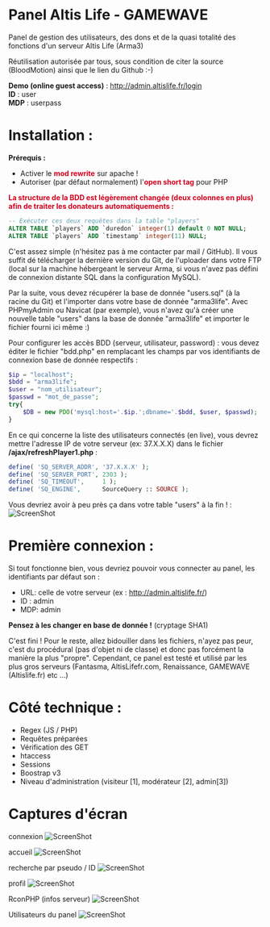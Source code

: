 Panel Altis Life - GAMEWAVE
========================

Panel de gestion des utilisateurs, des dons et de la quasi totalité des fonctions d'un serveur Altis Life (Arma3)

Réutilisation autorisée par tous, sous condition de citer la source (BloodMotion) ainsi que le lien du Github :-)

<b>Demo (online guest access)</b> : http://admin.altislife.fr/login
<br>
<b>ID</b> : user
<br>
<b>MDP</b> : userpass
<br>

Installation :
========================

<b>Prérequis :</b>
<ul>
 <li>Activer le <b style="color:#D5001D;">mod rewrite</b> sur apache !</li>
 <li>Autoriser (par défaut normalement) l'<b style="color:#D5001D;">open short tag</b> pour PHP</li>
</ul>

<b style="color:D5001D;">La structure de la BDD est légèrement changée (deux colonnes en plus) afin de traiter les donateurs automatiquements :</b>

```sql
-- Exécuter ces deux requêtes dans la table "players"
ALTER TABLE `players` ADD `duredon` integer(1) default 0 NOT NULL;
ALTER TABLE `players` ADD `timestamp` integer(11) NULL;
```

C'est assez simple (n'hésitez pas à me contacter par mail / GitHub). Il vous suffit dé télécharger la dernière version du Git, de l'uploader dans votre FTP (local sur la machine hébergeant le serveur Arma, si vous n'avez pas défini de connexion distante SQL dans la configuration MySQL).

Par la suite, vous devez récupérer la base de donnée "users.sql" (à la racine du Git) et l'importer dans votre base de donnée "arma3life". Avec PHPmyAdmin ou Navicat (par exemple), vous n'avez qu'à créer une nouvelle table "users" dans la base de donnée "arma3life" et importer le fichier fourni ici même :)

Pour configurer les accès BDD (serveur, utilisateur, password) : vous devez éditer le fichier "bdd.php" en remplacant les champs par vos identifiants de connexion base de donnée respectifs :

```php
$ip = "localhost";
$bdd = "arma3life";
$user = "nom_utilisateur";
$passwd = "mot_de_passe";
try{
    $DB = new PDO('mysql:host='.$ip.';dbname='.$bdd, $user, $passwd);
}
```

En ce qui concerne la liste des utilisateurs connectés (en live), vous devrez mettre l'adresse IP de votre serveur (ex: 37.X.X.X) dans le fichier <b>/ajax/refreshPlayer1.php</b> : 

```php
define( 'SQ_SERVER_ADDR', '37.X.X.X' );
define( 'SQ_SERVER_PORT', 2303 );
define( 'SQ_TIMEOUT',     1 );
define( 'SQ_ENGINE',      SourceQuery :: SOURCE );

```

Vous devriez avoir à peu près ça dans votre table "users" à la fin ! :
![ScreenShot](http://tuk.fr/s/060914143458.png)

Première connexion :
========================
Si tout fonctionne bien, vous devriez pouvoir vous connecter au panel, les identifiants par défaut son :
  - URL: celle de votre serveur (ex : http://admin.altislife.fr/)
  - ID : admin
  - MDP: admin

<b>Pensez à les changer en base de donnée !</b> (cryptage SHA1)

C'est fini ! Pour le reste, allez bidouiller dans les fichiers, n'ayez pas peur, c'est du procédural (pas d'objet ni de classe) et donc pas forcément la manière la plus "propre". Cependant, ce panel est testé et utilisé par les plus gros serveurs (Fantasma, AltisLifefr.com, Renaissance, GAMEWAVE (Altislife.fr) etc ...)

Côté technique :
========================
  - Regex (JS / PHP)
  - Requêtes préparées
  - Vérification des GET
  - htaccess
  - Sessions
  - Boostrap v3
  - Niveau d'administration (visiteur [1], modérateur [2], admin[3])

Captures d'écran
========================

connexion
![ScreenShot](http://tuk.fr/s/300614183612.png)

accueil
![ScreenShot](http://tuk.fr/s/300614183705.png)

recherche par pseudo / ID
![ScreenShot](http://tuk.fr/s/300614184152.png)

profil
![ScreenShot](http://tuk.fr/s/300614183903.png)

RconPHP (infos serveur)
![ScreenShot](http://tuk.fr/s/250714174830.png)

Utilisateurs du panel
![ScreenShot](http://tuk.fr/s/090714233308.png)
